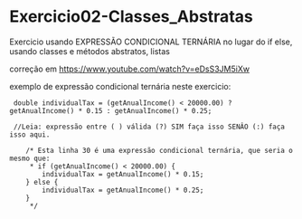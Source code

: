 # Exercicio02-Classes_Abstratas
Exercicio usando EXPRESSÃO CONDICIONAL TERNÁRIA no lugar do if else, usando classes e métodos abstratos, listas

correção em https://www.youtube.com/watch?v=eDsS3JM5iXw

exemplo de expressão condicional ternária neste exercicio:

	 double individualTax = (getAnualIncome() < 20000.00) ? getAnualIncome() * 0.15 : getAnualIncome() * 0.25;  
 
	 //Leia: expressão entre ( ) válida (?) SIM faça isso SENÂO (:) faça isso aqui.
		
		/* Esta linha 30 é uma expressão condicional ternária, que seria o mesmo que:
		 * if (getAnualIncome() < 20000.00) {
			individualTax = getAnualIncome() * 0.15;
		} else {
			individualTax = getAnualIncome() * 0.25;
		} 
		 */
